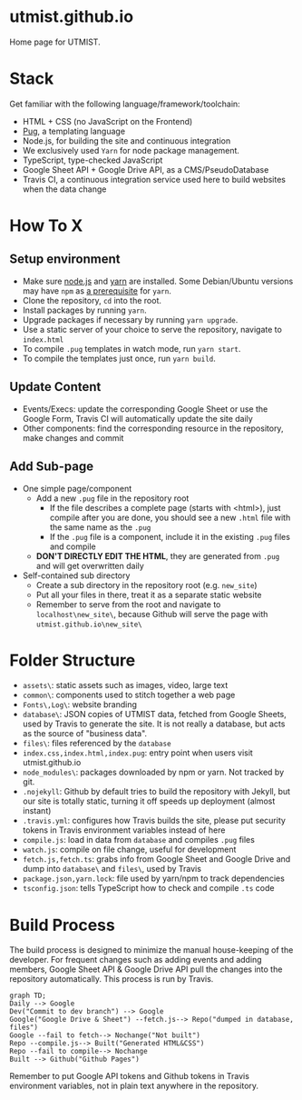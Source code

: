 # utmist.github.io

Home page for UTMIST.

# Stack

Get familiar with the following language/framework/toolchain:

- HTML + CSS (no JavaScript on the Frontend)
- [Pug](https://pugjs.org/api/getting-started.html), a templating language
- Node.js, for building the site and continuous integration
- We exclusively used `Yarn` for node package management.
- TypeScript, type-checked JavaScript
- Google Sheet API + Google Drive API, as a CMS/PseudoDatabase
- Travis CI, a continuous integration service used here to build websites when the data change

# How To X

## Setup environment

- Make sure [node.js](https://nodejs.org/en/) and [yarn](https://yarnpkg.com/en/) are installed. Some Debian/Ubuntu versions may have `npm` as [a prerequisite](https://github.com/yarnpkg/yarn/issues/2821) for `yarn`.
- Clone the repository, `cd` into the root.
- Install packages by running `yarn`.
- Upgrade packages if necessary by running `yarn upgrade`.
- Use a static server of your choice to serve the repository, navigate to `index.html`
- To compile `.pug` templates in watch mode, run `yarn start`.
- To compile the templates just once, run `yarn build`.

## Update Content

- Events/Execs: update the corresponding Google Sheet or use the Google Form, Travis CI will automatically update the site daily
- Other components: find the corresponding resource in the repository, make changes and commit

## Add Sub-page

- One simple page/component
  - Add a new `.pug` file in the repository root
    - If the file describes a complete page (starts with \<html\>), just compile after you are done, you should see a new `.html` file with the same name as the `.pug`
    - If the `.pug` file is a component, include it in the existing `.pug` files and compile
  - **DON'T DIRECTLY EDIT THE HTML**, they are generated from `.pug` and will get overwritten daily
- Self-contained sub directory
  - Create a sub directory in the repository root (e.g. `new_site`)
  - Put all your files in there, treat it as a separate static website
  - Remember to serve from the root and navigate to `localhost\new_site\`, because Github will serve the page with `utmist.github.io\new_site\`

# Folder Structure

- `assets\`: static assets such as images, video, large text
- `common\`: components used to stitch together a web page
- `Fonts\,Log\`: website branding
- `database\`: JSON copies of UTMIST data, fetched from Google Sheets, used by Travis to generate the site. It is not really a database, but acts as the source of "business data".
- `files\`: files referenced by the `database`
- `index.css,index.html,index.pug`: entry point when users visit utmist.github.io
- `node_modules\`: packages downloaded by npm or yarn. Not tracked by git.
- `.nojekyll`: Github by default tries to build the repository with Jekyll, but our site is totally static, turning it off speeds up deployment (almost instant)
- `.travis.yml`: configures how Travis builds the site, please put security tokens in Travis environment variables instead of here
- `compile.js`: load in data from `database` and compiles `.pug` files
- `watch.js`: compile on file change, useful for development
- `fetch.js,fetch.ts`: grabs info from Google Sheet and Google Drive and dump into `database\` and `files\`, used by Travis
- `package.json,yarn.lock`: file used by yarn/npm to track dependencies
- `tsconfig.json`: tells TypeScript how to check and compile `.ts` code

# Build Process

The build process is designed to minimize the manual house-keeping of the developer. For frequent changes such as adding events and adding members, Google Sheet API & Google Drive API pull the changes into the repository automatically. This process is run by Travis.

```mermaid
graph TD;
Daily --> Google
Dev("Commit to dev branch") --> Google
Google("Google Drive & Sheet") --fetch.js--> Repo("dumped in database, files")
Google --fail to fetch--> Nochange("Not built")
Repo --compile.js--> Built("Generated HTML&CSS")
Repo --fail to compile--> Nochange
Built --> Github("Github Pages")
```

Remember to put Google API tokens and Github tokens in Travis environment variables, not in plain text anywhere in the repository.
